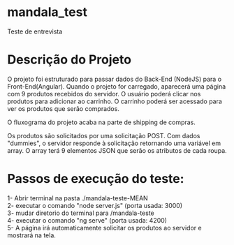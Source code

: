 # mandala_test
Teste de entrevista

# Descrição do Projeto
O projeto foi estruturado para passar dados do Back-End (NodeJS) para o Front-End(Angular). Quando o projeto for carregado, aparecerá uma página com 9 produtos recebidos do servidor. O usuário poderá clicar nos produtos para adicionar ao carrinho. O carrinho poderá ser acessado para ver os produtos que serão comprados. 

O fluxograma do projeto acaba na parte de shipping de compras.

Os produtos são solicitados por uma solicitação POST. Com dados "dummies", o servidor responde à solicitação retornando uma variável em array. O array terá 9 elementos JSON que serão os atributos de cada roupa. 


# Passos de execução do teste:

1- Abrir terminal na pasta ./mandala-teste-MEAN  
2- executar o comando "node server.js" (porta usada: 3000)  
3- mudar diretorio do terminal para /mandala-teste  
4- executar o comando "ng serve" (porta usada: 4200)  
5- A página irá automaticamente solicitar os produtos ao servidor e mostrará na tela.  

